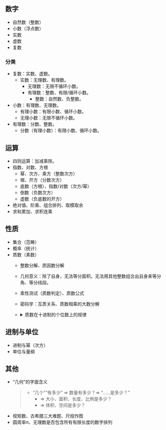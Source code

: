 
## 数字
- 自然数（整数）
- 小数（浮点数）
- 实数
- 虚数
- 复数

### 分类
- 复数：实数、虚数。
  - 实数：无理数、有理数。
    - 无理数：无限不循环小数。
    - 有理数：整数、有限/循环小数。
      - 整数：自然数、负整数。
- 小数：有理数、无理数。
  - 有理小数：有限小数、循环小数。
  - 无理小数：无限不循环小数。
- 有理数：分数、整数。
  - 分数（有理小数）：有限小数、循环小数。


## 运算
- 四则运算：加减乘除。
- 指数、对数、方根
  - 幂、次方、乘方（整数次方）
  - 根、开方（分数次方）
  - 底数（方根）、指数/对数（次方/幂）
  - 倒数（负数次方）
  - 虚数（负底数的开方）
- 绝对值、阶乘、组合排列、取模取余
- 求和累加、求积连乘


## 性质
- 集合（范畴）
- 概率（统计）
- 质数（素数）
  - 整数分解、质因数分解
  - 几何意义：除了自身，无法等分面积。无法用其他整数组合出自身来等分角、等分线段。
  - 素性测试（质数判定）、质数公式
  - 密码学：互质关系、质数相乘的大数分解
  - <details><summary>质数在十进制的个位数上的规律</summary>
  
    - 不可能是10的因数：
      - 不可能是偶数：02468
      - 不可能是5的倍数：05
    - 只可能是：1、3、7、9
      - 每30个数就会出现3的倍数：（21、3、27、9）+ 30n
      - 每70个数就会出现7的倍数：（21、63、7、49） + 70n
      - 每110个数就会出现11的倍数：（11、33、77、99）+ 110n
      - 每130个数就会出现13的倍数：……
      - 每【质数*10】个数就会出现【质数】的倍数：……
    - 在 4/10 的个位数上：1、3、7、9
      - 有 1/3 的概率是3的倍数
      - 有 1/7 的概率是7的倍数
      - 有 1/11 的概率是11的倍数
      - 有【1/质数】的概率是【质数】的倍数
  </details>

##  进制与单位
- 进制与幂（次方）
- 单位与量纲

## 其他
- “几何”的字面含义
  >- “几个”“有多少” => 数量有多少？=> “……是多少？” 
  >   - => 大小、面积、长度、比例是多少？
  >   - => 体积、空间是多少？
  [](//zh.wikipedia.org/zh-cn/几何学#名稱的由来)
- 规矩数、古希腊三大难题、尺规作图
- 圆周率π、无理数是否包含所有有限长度的数字排列
